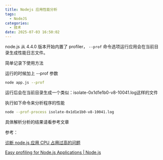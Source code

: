 ```yaml
---
title: Nodejs 应用性能分析
tags:
  - NodeJS
categories:
  - 技术
date: 2025-07-03 16:50:02
---
```


node.js 从 4.4.0 版本开始内置了 profiler， `--prof` 命令选项运行应用会在当前目录生成性能日志文件。

简单记录下使用方法

运行的时候加上 --prof 参数

```bash
node app.js --prof
```

运行后会在当前目录生成一个类似：isolate-0x1d1e1b0-v8-10041.log这样的文件

执行如下命令来分析程序的性能

```bash
node --prof-process isolate-0x1d1e1b0-v8-10041.log
```

具体解析分析的结果请看参考文章

参考：

[诊断 node.js 应用 CPU 占用过高的问题](http://blog.kankanan.com/article/8bca65ad-node.js-5e947528-cpu-536075288fc79ad8768495ee9898.html)

[Easy profiling for Node.js Applications | Node.js](https://nodejs.org/en/docs/guides/simple-profiling/)
